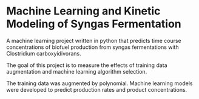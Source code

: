 # Machine Learning and Kinetic Modeling of Syngas Fermentation

A machine learning project written in python that predicts time course concentrations of biofuel production from syngas fermentations with Clostridium carboxyidivorans.

The goal of this project is to measure the effects of training data augmentation and machine learning algorithm selection.

The training data was augmented by polynomial. Machine learning models were developed to predict production rates and product concentrations.


